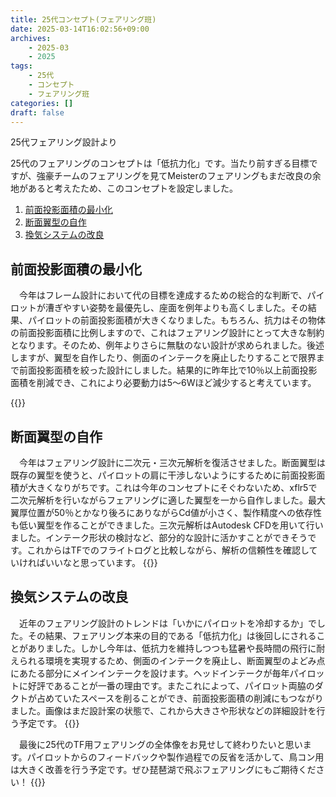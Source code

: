 ```yaml
---
title: 25代コンセプト(フェアリング班)
date: 2025-03-14T16:02:56+09:00
archives:
    - 2025-03
    - 2025
tags:
    - 25代
    - コンセプト
    - フェアリング班
categories: []
draft: false
---
```


25代フェアリング設計より

25代のフェアリングのコンセプトは「低抗力化」です。当たり前すぎる目標ですが、強豪チームのフェアリングを見てMeisterのフェアリングもまだ改良の余地があると考えたため、このコンセプトを設定しました。

1. [前面投影面積の最小化](#前面投影面積の最小化)
2. [断面翼型の自作](#断面翼型の自作)
3. [換気システムの改良](#換気システムの改良)

## 前面投影面積の最小化

　今年はフレーム設計において代の目標を達成するための総合的な判断で、パイロットが漕ぎやすい姿勢を最優先し、座面を例年よりも高くしました。その結果、パイロットの前面投影面積が大きくなりました。もちろん、抗力はその物体の前面投影面積に比例しますので、これはフェアリング設計にとって大きな制約となります。そのため、例年よりさらに無駄のない設計が求められました。後述しますが、翼型を自作したり、側面のインテークを廃止したりすることで限界まで前面投影面積を絞った設計にしました。結果的に昨年比で10％以上前面投影面積を削減でき、これにより必要動力は5～6Wほど減少すると考えています。

{{<img-horizontal fig1.png fig2.png>}}

## 断面翼型の自作

　今年はフェアリング設計に二次元・三次元解析を復活させました。断面翼型は既存の翼型を使うと、パイロットの肩に干渉しないようにするために前面投影面積が大きくなりがちです。これは今年のコンセプトにそぐわないため、xflr5で二次元解析を行いながらフェアリングに適した翼型を一から自作しました。最大翼厚位置が50％とかなり後ろにありながらCd値が小さく、製作精度への依存性も低い翼型を作ることができました。三次元解析はAutodesk CFDを用いて行いました。インテーク形状の検討など、部分的な設計に活かすことができそうです。これからはTFでのフライトログと比較しながら、解析の信頼性を確認していければいいなと思っています。
{{<img-horizontal fig3.png fig4.png>}}

## 換気システムの改良

　近年のフェアリング設計のトレンドは「いかにパイロットを冷却するか」でした。その結果、フェアリング本来の目的である「低抗力化」は後回しにされることがありました。しかし今年は、低抗力を維持しつつも猛暑や長時間の飛行に耐えられる環境を実現するため、側面のインテークを廃止し、断面翼型のよどみ点にあたる部分にメインインテークを設けます。ヘッドインテークが毎年パイロットに好評であることが一番の理由です。またこれによって、パイロット両脇のダクトが占めていたスペースを削ることができ、前面投影面積の削減にもつながりました。画像はまだ設計案の状態で、これから大きさや形状などの詳細設計を行う予定です。
{{<img-horizontal fig5>}}

　最後に25代のTF用フェアリングの全体像をお見せして終わりたいと思います。パイロットからのフィードバックや製作過程での反省を活かして、鳥コン用は大きく改善を行う予定です。ぜひ琵琶湖で飛ぶフェアリングにもご期待ください！
{{<img-horizontal fig6>}}
